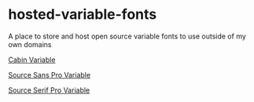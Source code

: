# hosted-variable-fonts
A place to store and host open source variable fonts to use outside of my own domains

[Cabin Variable](https://github.com/impallari/Cabin)

[Source Sans Pro Variable](https://github.com/adobe-fonts/source-sans-pro)

[Source Serif Pro Variable](https://github.com/adobe-fonts/source-serif-pro)
